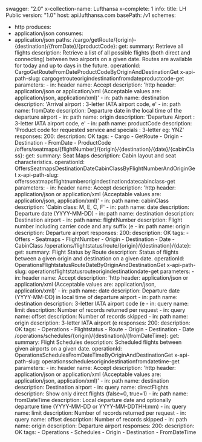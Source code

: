 swagger: "2.0"
x-collection-name: Lufthansa
x-complete: 1
info:
  title: LH Public
  version: "1.0"
host: api.lufthansa.com
basePath: /v1
schemes:
- http
produces:
- application/json
consumes:
- application/json
paths:
  /cargo/getRoute/{origin}-{destination}/{fromDate}/{productCode}:
    get:
      summary: Retrieve all flights
      description: Retrieve a list of all possible flights (both direct and connecting)
        between two airports on a given date. Routes are available for today and up
        to days in the future.
      operationId: CargoGetRouteFromDateProductCodeByOriginAndDestinationGet
      x-api-path-slug: cargogetrouteorigindestinationfromdateproductcode-get
      parameters:
      - in: header
        name: Accept
        description: 'http header: application/json or application/xml (Acceptable
          values are: application/json, application/xml)'
      - in: path
        name: destination
        description: 'Arrival airport : 3-letter IATA airport code, e'
      - in: path
        name: fromDate
        description: Departure date in the local time of the departure airport
      - in: path
        name: origin
        description: 'Departure Airport : 3-letter IATA airport code, e'
      - in: path
        name: productCode
        description: 'Product code for requested service and specials : 3-letter eg:
          YNZ'
      responses:
        200:
          description: OK
      tags:
      - Cargo
      - GetRoute
      - Origin
      - Destination
      - FromDate
      - ProductCode
  /offers/seatmaps/{flightNumber}/{origin}/{destination}/{date}/{cabinClass}:
    get:
      summary: Seat Maps
      description: Cabin layout and seat characteristics.
      operationId: OffersSeatmapsDestinationDateCabinClassByFlightNumberAndOriginGet
      x-api-path-slug: offersseatmapsflightnumberorigindestinationdatecabinclass-get
      parameters:
      - in: header
        name: Accept
        description: 'http header: application/json or application/xml (Acceptable
          values are: application/json, application/xml)'
      - in: path
        name: cabinClass
        description: 'Cabin class: M, E, C, F'
      - in: path
        name: date
        description: Departure date (YYYY-MM-DD)
      - in: path
        name: destination
        description: Destination airport
      - in: path
        name: flightNumber
        description: Flight number including carrier code and any suffix (e
      - in: path
        name: origin
        description: Departure airport
      responses:
        200:
          description: OK
      tags:
      - Offers
      - Seatmaps
      - FlightNumber
      - Origin
      - Destination
      - Date
      - CabinClass
  /operations/flightstatus/route/{origin}/{destination}/{date}:
    get:
      summary: Flight Status by Route
      description: Status of flights between a given origin and destination on a given
        date.
      operationId: OperationsFlightstatusRouteDateByOriginAndDestinationGet
      x-api-path-slug: operationsflightstatusrouteorigindestinationdate-get
      parameters:
      - in: header
        name: Accept
        description: 'http header: application/json or application/xml (Acceptable
          values are: application/json, application/xml)'
      - in: path
        name: date
        description: Departure date (YYYY-MM-DD) in local time of departure airport
      - in: path
        name: destination
        description: 3-letter IATA airport code (e
      - in: query
        name: limit
        description: Number of records returned per request
      - in: query
        name: offset
        description: Number of records skipped
      - in: path
        name: origin
        description: 3-letter IATA airport (e
      responses:
        200:
          description: OK
      tags:
      - Operations
      - Flightstatus
      - Route
      - Origin
      - Destination
      - Date
  /operations/schedules/{origin}/{destination}/{fromDateTime}:
    get:
      summary: Flight Schedules
      description: Scheduled flights between given airports on a given date.
      operationId: OperationsSchedulesFromDateTimeByOriginAndDestinationGet
      x-api-path-slug: operationsschedulesorigindestinationfromdatetime-get
      parameters:
      - in: header
        name: Accept
        description: 'http header: application/json or application/xml (Acceptable
          values are: application/json, application/xml)'
      - in: path
        name: destination
        description: Destination airport
      - in: query
        name: directFlights
        description: Show only direct flights (false=0, true=1)
      - in: path
        name: fromDateTime
        description: Local departure date and optionally departure time (YYYY-MM-DD
          or YYYY-MM-DDTHH:mm)
      - in: query
        name: limit
        description: Number of records returned per request
      - in: query
        name: offset
        description: Number of records skipped
      - in: path
        name: origin
        description: Departure airport
      responses:
        200:
          description: OK
      tags:
      - Operations
      - Schedules
      - Origin
      - Destination
      - FromDateTime